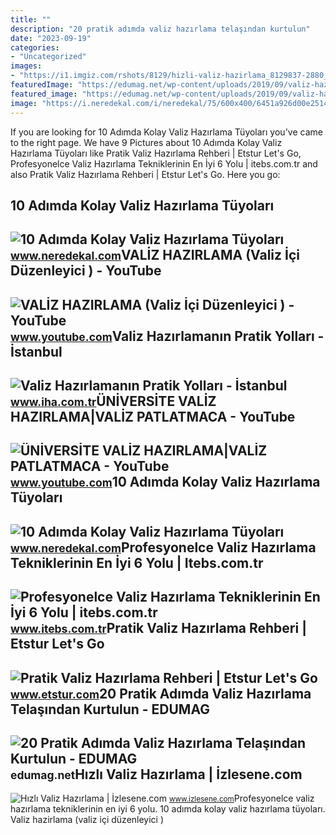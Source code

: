 ```yaml
---
title: ""
description: "20 pratik adımda valiz hazırlama telaşından kurtulun"
date: "2023-09-19"
categories:
- "Uncategorized"
images:
- "https://i1.imgiz.com/rshots/8129/hizli-valiz-hazirlama_8129837-2880_1200x630.jpg"
featuredImage: "https://edumag.net/wp-content/uploads/2019/09/valiz-hazırlama.jpg"
featured_image: "https://edumag.net/wp-content/uploads/2019/09/valiz-hazırlama.jpg"
image: "https://i.neredekal.com/i/neredekal/75/600x400/6451a926d00e25143c616e96"
---
```


If you are looking for 10 Adımda Kolay Valiz Hazırlama Tüyoları you've came to the right page. We have 9 Pictures about 10 Adımda Kolay Valiz Hazırlama Tüyoları like Pratik Valiz Hazırlama Rehberi | Etstur Let's Go, Profesyonelce Valiz Hazırlama Tekniklerinin En İyi 6 Yolu | itebs.com.tr and also Pratik Valiz Hazırlama Rehberi | Etstur Let's Go. Here you go:

10 Adımda Kolay Valiz Hazırlama Tüyoları
----------------------------------------

 ![10 Adımda Kolay Valiz Hazırlama Tüyoları](https://i.neredekal.com/i/neredekal/75/600x400/6451a926d00e25143c616e96) <small>www.neredekal.com</small>VALİZ HAZIRLAMA (Valiz İçi Düzenleyici ) - YouTube
--------------------------------------------------

 ![VALİZ HAZIRLAMA (Valiz İçi Düzenleyici ) - YouTube](https://i.ytimg.com/vi/cJQJVvjPL0E/maxresdefault.jpg) <small>www.youtube.com</small>Valiz Hazırlamanın Pratik Yolları - İstanbul
--------------------------------------------

 ![Valiz Hazırlamanın Pratik Yolları - İstanbul](https://cdn.iha.com.tr/Contents/images/2019/40/3051790.jpg) <small>www.iha.com.tr</small>ÜNİVERSİTE VALİZ HAZIRLAMA|VALİZ PATLATMACA - YouTube
-----------------------------------------------------

 ![ÜNİVERSİTE VALİZ HAZIRLAMA|VALİZ PATLATMACA - YouTube](https://i.ytimg.com/vi/155cAsg4xC0/maxresdefault.jpg) <small>www.youtube.com</small>10 Adımda Kolay Valiz Hazırlama Tüyoları
----------------------------------------

 ![10 Adımda Kolay Valiz Hazırlama Tüyoları](https://www.neredekal.com/resimler/haber/10_son_an.jpg) <small>www.neredekal.com</small>Profesyonelce Valiz Hazırlama Tekniklerinin En İyi 6 Yolu | Itebs.com.tr
------------------------------------------------------------------------

 ![Profesyonelce Valiz Hazırlama Tekniklerinin En İyi 6 Yolu | itebs.com.tr](https://www.itebs.com.tr/wp-content/uploads/2020/08/Profesyonelce-Valiz-Hazirlama-Tekniklerinin-En-Iyi-6-Yolu.jpg) <small>www.itebs.com.tr</small>Pratik Valiz Hazırlama Rehberi | Etstur Let's Go
------------------------------------------------

 ![Pratik Valiz Hazırlama Rehberi | Etstur Let's Go](https://www.etstur.com/letsgo/wp-content/uploads/2019/09/valiz-hazirlama-2-768x559.jpg) <small>www.etstur.com</small>20 Pratik Adımda Valiz Hazırlama Telaşından Kurtulun - EDUMAG
-------------------------------------------------------------

 ![20 Pratik Adımda Valiz Hazırlama Telaşından Kurtulun - EDUMAG](https://edumag.net/wp-content/uploads/2019/09/valiz-hazırlama.jpg) <small>edumag.net</small>Hızlı Valiz Hazırlama | İzlesene.com
------------------------------------

 ![Hızlı Valiz Hazırlama | İzlesene.com](https://i1.imgiz.com/rshots/8129/hizli-valiz-hazirlama_8129837-2880_1200x630.jpg) <small>www.izlesene.com</small>Profesyonelce valiz hazırlama tekniklerinin en i̇yi 6 yolu. 10 adımda kolay valiz hazırlama tüyoları. Vali̇z hazirlama (valiz i̇çi düzenleyici )
